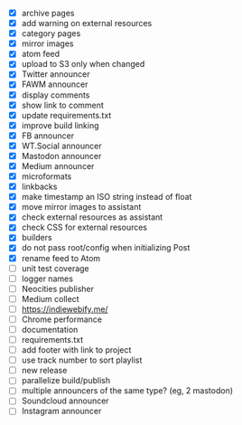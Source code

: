 - [x] archive pages
- [x] add warning on external resources
- [x] category pages
- [x] mirror images
- [x] atom feed
- [x] upload to S3 only when changed
- [x] Twitter announcer
- [x] FAWM announcer
- [x] display comments
- [x] show link to comment
- [x] update requirements.txt
- [x] improve build linking
- [x] FB announcer
- [x] WT.Social announcer
- [x] Mastodon announcer
- [x] Medium announcer
- [x] microformats
- [x] linkbacks
- [x] make timestamp an ISO string instead of float
- [x] move mirror images to assistant
- [x] check external resources as assistant
- [x] check CSS for external resources
- [x] builders
- [x] do not pass root/config when initializing Post
- [x] rename feed to Atom
- [ ] unit test coverage
- [ ] logger names
- [ ] Neocities publisher
- [ ] Medium collect
- [ ] https://indiewebify.me/
- [ ] Chrome performance
- [ ] documentation
- [ ] requirements.txt
- [ ] add footer with link to project
- [ ] use track number to sort playlist
- [ ] new release
- [ ] parallelize build/publish
- [ ] multiple announcers of the same type? (eg, 2 mastodon)
- [ ] Soundcloud announcer
- [ ] Instagram announcer
